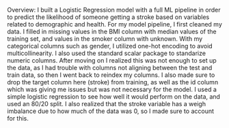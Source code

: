 Overview: I built a Logistic Regression model with a full ML pipeline in order to predict the likelihood of someone getting a stroke based on variables related to demographic and health.
For my model pipeline, I first cleaned my data. I filled in missing values in the BMI column with median values of the training set, and values in the smoker column with unknown. With my categorical columns such as gender, I utilized one-hot encoding to avoid multicollinearity. I also used the standard scalar package to standarize numeric columns. After moving on I realized this was not enough to set up the data, as I had trouble with columns not aligning between the test and train data, so then I went back to reindex my columns. I also made sure to drop the target column here (stroke) from training, as well as the id column which was giving me issues but was not necessary for the model.
I used a simple logistic regression to see how well it would perform on the data, and used an 80/20 split. I also realized that the stroke variable has a weigh imbalance due to how much of the data was 0, so I made sure to account for this. 

